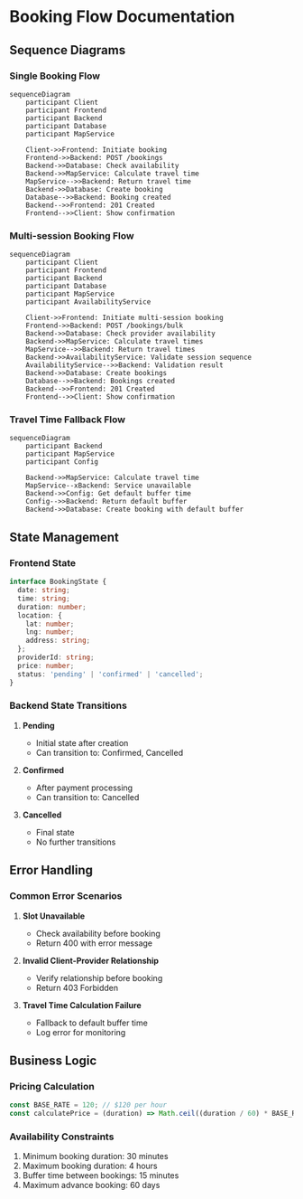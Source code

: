 # Booking Flow Documentation

## Sequence Diagrams

### Single Booking Flow
```mermaid
sequenceDiagram
    participant Client
    participant Frontend
    participant Backend
    participant Database
    participant MapService

    Client->>Frontend: Initiate booking
    Frontend->>Backend: POST /bookings
    Backend->>Database: Check availability
    Backend->>MapService: Calculate travel time
    MapService-->>Backend: Return travel time
    Backend->>Database: Create booking
    Database-->>Backend: Booking created
    Backend-->>Frontend: 201 Created
    Frontend-->>Client: Show confirmation
```

### Multi-session Booking Flow
```mermaid
sequenceDiagram
    participant Client
    participant Frontend
    participant Backend
    participant Database
    participant MapService
    participant AvailabilityService

    Client->>Frontend: Initiate multi-session booking
    Frontend->>Backend: POST /bookings/bulk
    Backend->>Database: Check provider availability
    Backend->>MapService: Calculate travel times
    MapService-->>Backend: Return travel times
    Backend->>AvailabilityService: Validate session sequence
    AvailabilityService-->>Backend: Validation result
    Backend->>Database: Create bookings
    Database-->>Backend: Bookings created
    Backend-->>Frontend: 201 Created
    Frontend-->>Client: Show confirmation
```

### Travel Time Fallback Flow
```mermaid
sequenceDiagram
    participant Backend
    participant MapService
    participant Config

    Backend->>MapService: Calculate travel time
    MapService--xBackend: Service unavailable
    Backend->>Config: Get default buffer time
    Config-->>Backend: Return default buffer
    Backend->>Database: Create booking with default buffer
```

## State Management

### Frontend State
```typescript
interface BookingState {
  date: string;
  time: string;
  duration: number;
  location: {
    lat: number;
    lng: number;
    address: string;
  };
  providerId: string;
  price: number;
  status: 'pending' | 'confirmed' | 'cancelled';
}
```

### Backend State Transitions
1. **Pending**
   - Initial state after creation
   - Can transition to: Confirmed, Cancelled

2. **Confirmed**
   - After payment processing
   - Can transition to: Cancelled

3. **Cancelled**
   - Final state
   - No further transitions

## Error Handling

### Common Error Scenarios
1. **Slot Unavailable**
   - Check availability before booking
   - Return 400 with error message

2. **Invalid Client-Provider Relationship**
   - Verify relationship before booking
   - Return 403 Forbidden

3. **Travel Time Calculation Failure**
   - Fallback to default buffer time
   - Log error for monitoring

## Business Logic

### Pricing Calculation
```typescript
const BASE_RATE = 120; // $120 per hour
const calculatePrice = (duration) => Math.ceil((duration / 60) * BASE_RATE);
```

### Availability Constraints
1. Minimum booking duration: 30 minutes
2. Maximum booking duration: 4 hours
3. Buffer time between bookings: 15 minutes
4. Maximum advance booking: 60 days
